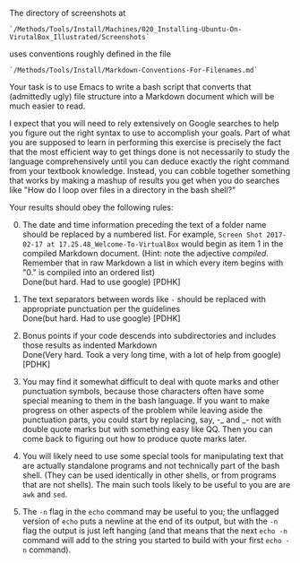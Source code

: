 
The directory of screenshots at 

    `/Methods/Tools/Install/Machines/020_Installing-Ubuntu-On-VirutalBox_Illustrated/Screenshots`

uses conventions roughly defined in the file 

    `/Methods/Tools/Install/Markdown-Conventions-For-Filenames.md`

Your task is to use Emacs to write a bash script that converts that (admittedly ugly) file structure into a Markdown document which will be much easier to read. 

I expect that you will need to rely extensively on Google searches to help you figure out the right syntax to use to accomplish your goals. Part of what you are supposed to learn in performing this exercise is precisely the fact that the most efficient way to get things done is not necessarily to study the language comprehensively until you can deduce exactly the right command from your textbook knowledge. Instead, you can cobble together something that works by making a mashup of results you get when you do searches like "How do I loop over files in a directory in the bash shell?"


Your results should obey the following rules:

0. The date and time information preceding the text of a folder name should be replaced by a numbered list.  For example, `Screen Shot 2017-02-17 at 17.25.48_Welcome-To-VirtualBox` would begin as item 1 in the compiled Markdown document.  (Hint: note the adjective _compiled_. Remember that in raw Markdown a list in which every item begins with "0." is compiled into an ordered list)  
Done(but hard. Had to use google) [PDHK]

0. The text separators between words like `-` should be replaced with appropriate punctuation per the guidelines  
Done(but hard. Had to use google) [PDHK]

0. Bonus points if your code descends into subdirectories and includes those results as indented Markdown  
Done(Very hard. Took a very long time, with a lot of help from google) [PDHK]

0. You may find it somewhat difficult to deal with quote marks and other punctuation symbols, because those characters often have some special meaning to them in the bash language. If you want to make progress on other aspects of the problem while leaving aside the punctuation parts, you could start by replacing, say, -_ and _- not with double quote marks but with something easy like QQ. Then you can come back to figuring out how to produce quote marks later.

0. You will likely need to use some special tools for manipulating text that are actually standalone programs and not technically part of the bash shell.  (They can be used identically in other shells, or from programs that are not shells). The main such tools likely to be useful to you are are `awk` and `sed`.

0. The `-n` flag in the `echo` command may be useful to you; the unflagged version of `echo` puts a newline at the end of its output, but with the `-n` flag the output is just left hanging (and that means that the next `echo -n` command will add to the string you started to build with your first `echo -n` command).

